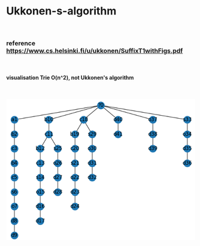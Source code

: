 # Ukkonen-s-algorithm

 <br />
 
### reference https://www.cs.helsinki.fi/u/ukkonen/SuffixT1withFigs.pdf

 <br />
 
#### visualisation Trie O(n^2), not Ukkonen's algorithm

 <br />

![.](https://github.com/mario11-wiet/Ukkonen-s-algorithm/blob/master/Zrzut%20ekranu%20z%202021-03-27%2019-08-37.png "Trie O(n^2)")
